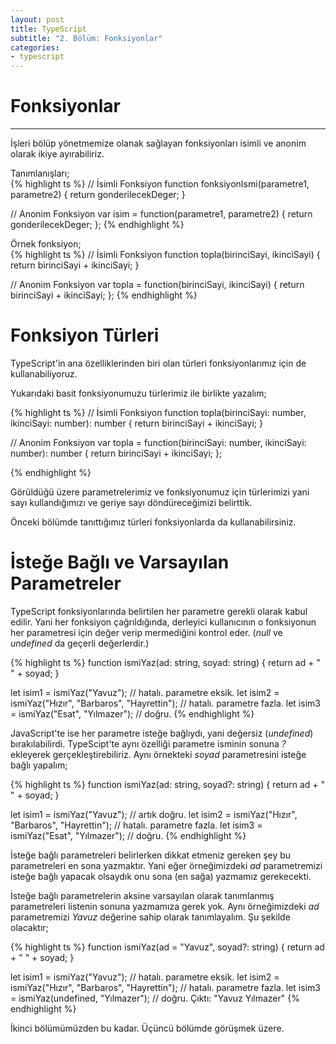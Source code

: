 ```yaml
---
layout: post
title: TypeScript 
subtitle: "2. Bölüm: Fonksiyonlar"
categories:
- typescript
---
```


# Fonksiyonlar
---------------

İşleri bölüp yönetmemize olanak sağlayan fonksiyonları isimli ve anonim olarak ikiye ayırabiliriz.

Tanımlanışları;  
{% highlight ts %}
// İsimli Fonksiyon
function fonksiyonIsmi(parametre1, parametre2) {
    return gonderilecekDeger;
}

// Anonim Fonksiyon
var isim = function(parametre1, parametre2) { return gonderilecekDeger; };
{% endhighlight %}

Örnek fonksiyon;  
{% highlight ts %}
// İsimli Fonksiyon
function topla(birinciSayi, ikinciSayi) {
    return birinciSayi + ikinciSayi;
}

// Anonim Fonksiyon
var topla = function(birinciSayi, ikinciSayi) { return birinciSayi + ikinciSayi; };
{% endhighlight %}

# Fonksiyon Türleri

TypeScript'in ana özelliklerinden biri olan türleri fonksiyonlarımız için de kullanabiliyoruz.  

Yukarıdaki basit fonksiyonumuzu türlerimiz ile birlikte yazalım;  

{% highlight ts %}
// İsimli Fonksiyon
function topla(birinciSayi: number, ikinciSayi: number): number {
    return birinciSayi + ikinciSayi;
}

// Anonim Fonksiyon
var topla = function(birinciSayi: number, ikinciSayi: number): number {
    return birinciSayi + ikinciSayi; 
};

{% endhighlight %}

Görüldüğü üzere parametrelerimiz ve fonksiyonumuz için türlerimizi yani sayı kullandığımızı ve geriye sayı döndüreceğimizi belirttik.  

Önceki bölümde tanıttığımız türleri fonksiyonlarda da kullanabilirsiniz.

# İsteğe Bağlı ve Varsayılan Parametreler 

TypeScript fonksiyonlarında belirtilen her parametre gerekli olarak kabul edilir.
Yani her fonksiyon çağrıldığında, derleyici kullanıcının o fonksiyonun her parametresi için değer verip mermediğini kontrol eder. (*null* ve *undefined* da geçerli değerlerdir.)

{% highlight ts %}
function ismiYaz(ad: string, soyad: string) {
    return ad + " " + soyad;
}

let isim1 = ismiYaz("Yavuz");                           // hatalı. parametre eksik.
let isim2 = ismiYaz("Hızır", "Barbaros", "Hayrettin");  // hatalı. parametre fazla.
let isim3 = ismiYaz("Esat", "Yılmazer");                // doğru.
{% endhighlight %}

JavaScript'te ise her parametre isteğe bağlıydı, yani değersiz (*undefined*) bırakılabilirdi.
TypeScipt'te aynı özelliği parametre isminin sonuna *?* ekleyerek gerçekleştirebiliriz.
Aynı örnekteki *soyad* parametresini isteğe bağlı yapalım;

{% highlight ts %}
function ismiYaz(ad: string, soyad?: string) {
    return ad + " " + soyad;
}

let isim1 = ismiYaz("Yavuz");                           // artık doğru.
let isim2 = ismiYaz("Hızır", "Barbaros", "Hayrettin");  // hatalı. parametre fazla.
let isim3 = ismiYaz("Esat", "Yılmazer");                // doğru.
{% endhighlight %}

İsteğe bağlı parametreleri belirlerken dikkat etmeniz gereken şey bu parametreleri en sona yazmaktır.
Yani eğer örneğimizdeki *ad* parametremizi isteğe bağlı yapacak olsaydık onu sona (en sağa) yazmamız gerekecekti.

İsteğe bağlı parametrelerin aksine varsayılan olarak tanımlanmış parametreleri listenin sonuna yazmamıza gerek yok.
Aynı örneğimizdeki *ad* parametremizi *Yavuz* değerine sahip olarak tanımlayalım. Şu şekilde olacaktır;

{% highlight ts %}
function ismiYaz(ad = "Yavuz", soyad?: string) {
    return ad + " " + soyad;
}

let isim1 = ismiYaz("Yavuz");                           // hatalı. parametre eksik.
let isim2 = ismiYaz("Hızır", "Barbaros", "Hayrettin");  // hatalı. parametre fazla.
let isim3 = ismiYaz(undefined, "Yılmazer");             // doğru. Çıktı: "Yavuz Yılmazer"
{% endhighlight %}

İkinci bölümümüzden bu kadar. Üçüncü bölümde görüşmek üzere.